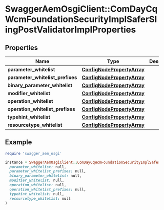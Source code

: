 # SwaggerAemOsgiClient::ComDayCqWcmFoundationSecurityImplSaferSlingPostValidatorImplProperties

## Properties

| Name | Type | Description | Notes |
| ---- | ---- | ----------- | ----- |
| **parameter_whitelist** | [**ConfigNodePropertyArray**](ConfigNodePropertyArray.md) |  | [optional] |
| **parameter_whitelist_prefixes** | [**ConfigNodePropertyArray**](ConfigNodePropertyArray.md) |  | [optional] |
| **binary_parameter_whitelist** | [**ConfigNodePropertyArray**](ConfigNodePropertyArray.md) |  | [optional] |
| **modifier_whitelist** | [**ConfigNodePropertyArray**](ConfigNodePropertyArray.md) |  | [optional] |
| **operation_whitelist** | [**ConfigNodePropertyArray**](ConfigNodePropertyArray.md) |  | [optional] |
| **operation_whitelist_prefixes** | [**ConfigNodePropertyArray**](ConfigNodePropertyArray.md) |  | [optional] |
| **typehint_whitelist** | [**ConfigNodePropertyArray**](ConfigNodePropertyArray.md) |  | [optional] |
| **resourcetype_whitelist** | [**ConfigNodePropertyArray**](ConfigNodePropertyArray.md) |  | [optional] |

## Example

```ruby
require 'swagger_aem_osgi'

instance = SwaggerAemOsgiClient::ComDayCqWcmFoundationSecurityImplSaferSlingPostValidatorImplProperties.new(
  parameter_whitelist: null,
  parameter_whitelist_prefixes: null,
  binary_parameter_whitelist: null,
  modifier_whitelist: null,
  operation_whitelist: null,
  operation_whitelist_prefixes: null,
  typehint_whitelist: null,
  resourcetype_whitelist: null
)
```

